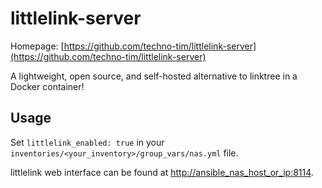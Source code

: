 # littlelink-server

Homepage: [https://github.com/techno-tim/littlelink-server](https://github.com/techno-tim/littlelink-server)

A lightweight, open source, and self-hosted alternative to linktree in a Docker container!

## Usage

Set `littlelink_enabled: true` in your `inventories/<your_inventory>/group_vars/nas.yml` file.

littlelink web interface can be found at [http://ansible_nas_host_or_ip:8114](http://ansible_nas_host_or_ip:8114).
